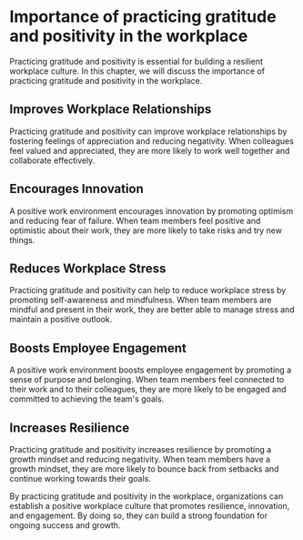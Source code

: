 Importance of practicing gratitude and positivity in the workplace
==================================================================================================================

Practicing gratitude and positivity is essential for building a resilient workplace culture. In this chapter, we will discuss the importance of practicing gratitude and positivity in the workplace.

Improves Workplace Relationships
--------------------------------

Practicing gratitude and positivity can improve workplace relationships by fostering feelings of appreciation and reducing negativity. When colleagues feel valued and appreciated, they are more likely to work well together and collaborate effectively.

Encourages Innovation
---------------------

A positive work environment encourages innovation by promoting optimism and reducing fear of failure. When team members feel positive and optimistic about their work, they are more likely to take risks and try new things.

Reduces Workplace Stress
------------------------

Practicing gratitude and positivity can help to reduce workplace stress by promoting self-awareness and mindfulness. When team members are mindful and present in their work, they are better able to manage stress and maintain a positive outlook.

Boosts Employee Engagement
--------------------------

A positive work environment boosts employee engagement by promoting a sense of purpose and belonging. When team members feel connected to their work and to their colleagues, they are more likely to be engaged and committed to achieving the team's goals.

Increases Resilience
--------------------

Practicing gratitude and positivity increases resilience by promoting a growth mindset and reducing negativity. When team members have a growth mindset, they are more likely to bounce back from setbacks and continue working towards their goals.

By practicing gratitude and positivity in the workplace, organizations can establish a positive workplace culture that promotes resilience, innovation, and engagement. By doing so, they can build a strong foundation for ongoing success and growth.

